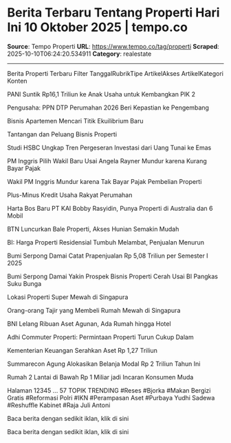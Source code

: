 # Berita Terbaru Tentang Properti Hari Ini 10 Oktober 2025 | tempo.co

**Source**: Tempo Properti
**URL**: https://www.tempo.co/tag/properti
**Scraped**: 2025-10-10T06:24:20.534911
**Category**: realestate

---

Berita Properti Terbaru
 Filter
TanggalRubrikTipe ArtikelAkses ArtikelKategori Konten

PANI Suntik Rp16,1 Triliun ke Anak Usaha untuk Kembangkan PIK 2

Pengusaha: PPN DTP Perumahan 2026 Beri Kepastian ke Pengembang

 Bisnis Apartemen Mencari Titik Ekuilibrium Baru

Tantangan dan Peluang Bisnis Properti

Studi HSBC Ungkap Tren Pergeseran Investasi dari Uang Tunai ke Emas

PM Inggris Pilih Wakil Baru Usai Angela Rayner Mundur karena Kurang Bayar Pajak

Wakil PM Inggris Mundur karena Tak Bayar Pajak Pembelian Properti

 Plus-Minus Kredit Usaha Rakyat Perumahan

Harta Bos Baru PT KAI Bobby Rasyidin, Punya Properti di Australia dan 6 Mobil

BTN Luncurkan Bale Properti, Akses Hunian Semakin Mudah

BI: Harga Properti Residensial Tumbuh Melambat, Penjualan Menurun

Bumi Serpong Damai Catat Prapenjualan Rp 5,08 Triliun per Semester I 2025

Bumi Serpong Damai Yakin Prospek Bisnis Properti Cerah Usai BI Pangkas Suku Bunga

Lokasi Properti Super Mewah di Singapura

Orang-orang Tajir yang Membeli Rumah Mewah di Singapura

BNI Lelang Ribuan Aset Agunan, Ada Rumah hingga Hotel

Adhi Commuter Properti: Permintaan Properti Turun Cukup Dalam

Kementerian Keuangan Serahkan Aset Rp 1,27 Triliun

Summarecon Agung Alokasikan Belanja Modal Rp 2 Triliun Tahun Ini

Rumah 2 Lantai di Bawah Rp 1 Miliar jadi Incaran Konsumen Muda

Halaman
12345
…
57
TOPIK TRENDING
#Reses
#Bjorka
#Makan Bergizi Gratis
#Reformasi Polri
#IKN
#Perampasan Aset
#Purbaya Yudhi Sadewa
#Reshuffle Kabinet
#Raja Juli Antoni

Baca berita dengan sedikit iklan, klik di sini

Baca berita dengan sedikit iklan, klik di sini

